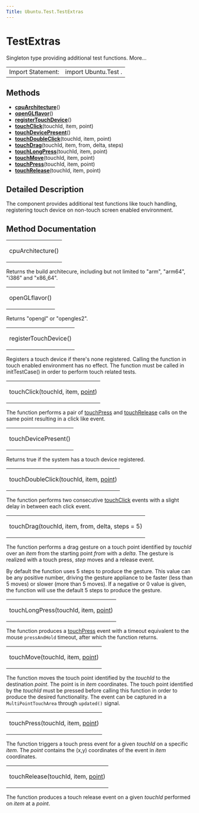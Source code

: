 ```yaml
---
Title: Ubuntu.Test.TestExtras
---
```

        
TestExtras
==========

<span class="subtitle"></span>
Singleton type providing additional test functions. More...

|                   |                      |
|-------------------|----------------------|
| Import Statement: | import Ubuntu.Test . |

<span id="methods"></span>
Methods
-------

-   ****[cpuArchitecture](#cpuArchitecture-method)****()
-   ****[openGLflavor](#openGLflavor-method)****()
-   ****[registerTouchDevice](#registerTouchDevice-method)****()
-   ****[touchClick](#touchClick-method)****(touchId, item, point)
-   ****[touchDevicePresent](#touchDevicePresent-method)****()
-   ****[touchDoubleClick](#touchDoubleClick-method)****(touchId, item, point)
-   ****[touchDrag](#touchDrag-method)****(touchId, item, from, delta, steps)
-   ****[touchLongPress](#touchLongPress-method)****(touchId, item, point)
-   ****[touchMove](#touchMove-method)****(touchId, item, point)
-   ****[touchPress](#touchPress-method)****(touchId, item, point)
-   ****[touchRelease](#touchRelease-method)****(touchId, item, point)

<span id="details"></span>
Detailed Description
--------------------

The component provides additional test functions like touch handling, registering touch device on non-touch screen enabled environment.

Method Documentation
--------------------

<table>
<colgroup>
<col width="100%" />
</colgroup>
<tbody>
<tr class="odd">
<td><p><span id="cpuArchitecture-method"></span><span class="name">cpuArchitecture</span>()</p></td>
</tr>
</tbody>
</table>

Returns the build architecure, including but not limited to "arm", "arm64", "i386" and "x86\_64".

<table>
<colgroup>
<col width="100%" />
</colgroup>
<tbody>
<tr class="odd">
<td><p><span id="openGLflavor-method"></span><span class="name">openGLflavor</span>()</p></td>
</tr>
</tbody>
</table>

Returns "opengl" or "opengles2".

<table>
<colgroup>
<col width="100%" />
</colgroup>
<tbody>
<tr class="odd">
<td><p><span id="registerTouchDevice-method"></span><span class="name">registerTouchDevice</span>()</p></td>
</tr>
</tbody>
</table>

Registers a touch device if there's none registered. Calling the function in touch enabled environment has no effect. The function must be called in initTestCase() in order to perform touch related tests.

<table>
<colgroup>
<col width="100%" />
</colgroup>
<tbody>
<tr class="odd">
<td><p><span id="touchClick-method"></span><span class="name">touchClick</span>(<span class="type">touchId</span>, <span class="type">item</span>, <span class="type"><a href="http://doc.qt.io/qt-5/qml-point.html">point</a></span>)</p></td>
</tr>
</tbody>
</table>

The function performs a pair of [touchPress](#touchPress-method) and [touchRelease](#touchRelease-method) calls on the same point resulting in a click like event.

<table>
<colgroup>
<col width="100%" />
</colgroup>
<tbody>
<tr class="odd">
<td><p><span id="touchDevicePresent-method"></span><span class="name">touchDevicePresent</span>()</p></td>
</tr>
</tbody>
</table>

Returns true if the system has a touch device registered.

<table>
<colgroup>
<col width="100%" />
</colgroup>
<tbody>
<tr class="odd">
<td><p><span id="touchDoubleClick-method"></span><span class="name">touchDoubleClick</span>(<span class="type">touchId</span>, <span class="type">item</span>, <span class="type"><a href="http://doc.qt.io/qt-5/qml-point.html">point</a></span>)</p></td>
</tr>
</tbody>
</table>

The function performs two consecutive [touchClick](#touchClick-method) events with a slight delay in between each click event.

<table>
<colgroup>
<col width="100%" />
</colgroup>
<tbody>
<tr class="odd">
<td><p><span id="touchDrag-method"></span><span class="name">touchDrag</span>(<span class="type">touchId</span>, <span class="type">item</span>, <span class="type">from</span>, <span class="type">delta</span>, <span class="type">steps</span> = 5)</p></td>
</tr>
</tbody>
</table>

The function performs a drag gesture on a touch point identified by *touchId* over an *item* from the starting point *from* with a *delta*. The gesture is realized with a touch press, *step* moves and a release event.

By default the function uses 5 steps to produce the gesture. This value can be any positive number, driving the gesture appliance to be faster (less than 5 moves) or slower (more than 5 moves). If a negative or 0 value is given, the function will use the default 5 steps to produce the gesture.

<table>
<colgroup>
<col width="100%" />
</colgroup>
<tbody>
<tr class="odd">
<td><p><span id="touchLongPress-method"></span><span class="name">touchLongPress</span>(<span class="type">touchId</span>, <span class="type">item</span>, <span class="type"><a href="http://doc.qt.io/qt-5/qml-point.html">point</a></span>)</p></td>
</tr>
</tbody>
</table>

The function produces a [touchPress](#touchPress-method) event with a timeout equivalent to the mouse `pressAndHold` timeout, after which the function returns.

<table>
<colgroup>
<col width="100%" />
</colgroup>
<tbody>
<tr class="odd">
<td><p><span id="touchMove-method"></span><span class="name">touchMove</span>(<span class="type">touchId</span>, <span class="type">item</span>, <span class="type"><a href="http://doc.qt.io/qt-5/qml-point.html">point</a></span>)</p></td>
</tr>
</tbody>
</table>

The function moves the touch point identified by the *touchId* to the destination *point*. The point is in *item* coordinates. The touch point identified by the *touchId* must be pressed before calling this function in order to produce the desired functionality. The event can be captured in a `MultiPointTouchArea` through `updated()` signal.

<table>
<colgroup>
<col width="100%" />
</colgroup>
<tbody>
<tr class="odd">
<td><p><span id="touchPress-method"></span><span class="name">touchPress</span>(<span class="type">touchId</span>, <span class="type">item</span>, <span class="type"><a href="http://doc.qt.io/qt-5/qml-point.html">point</a></span>)</p></td>
</tr>
</tbody>
</table>

The function triggers a touch press event for a given *touchId* on a specific *item*. The *point* contains the (x,y) coordinates of the event in *item* coordinates.

<table>
<colgroup>
<col width="100%" />
</colgroup>
<tbody>
<tr class="odd">
<td><p><span id="touchRelease-method"></span><span class="name">touchRelease</span>(<span class="type">touchId</span>, <span class="type">item</span>, <span class="type"><a href="http://doc.qt.io/qt-5/qml-point.html">point</a></span>)</p></td>
</tr>
</tbody>
</table>

The function produces a touch release event on a given *touchId* performed on *item* at a *point*.

